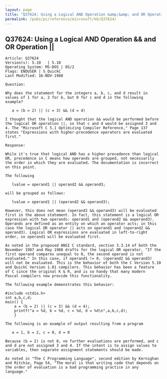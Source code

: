 ```yaml
---
layout: page
title: "Q37624: Using a Logical AND Operation &amp;&amp; and OR Operation &#124;&#124;"
permalink: /pubs/pc/reference/microsoft/kb/Q37624/
---
```


## Q37624: Using a Logical AND Operation &amp;&amp; and OR Operation &#124;&#124;

	Article: Q37624
	Version(s): 5.10   | 5.10
	Operating System: MS-DOS | OS/2
	Flags: ENDUSER | S_QuickC
	Last Modified: 16-NOV-1988
	
	Question:
	
	Why does the statement for the integers a, b, c, and d result in
	values of 1 for a, 2 for b, but 0 for c and d in the following
	example?
	
	   a = (b = 2) || (c = 3) && (d = 4)
	
	I thought that the logical AND operation && would be performed before
	the logical OR operation ||, so that c and d would be assigned 3 and
	4. The "Microsoft C 5.1 Optimizing Compiler Reference," Page 137
	states "Expressions with higher-precedence operators are evaluated
	first."
	
	Response:
	
	While it's true that logical AND has a higher precedence than logical
	OR, precedence in C means how operands are grouped, not necessarily
	the order in which they are evaluated. The documentation is incorrect
	on this point.
	
	The following
	
	   lvalue = operand1 || operand2 && operand3;
	
	will be grouped as follows:
	
	   lvalue = operand1 || (operand2 && operand3);
	
	However, this does not mean (operand2 && operand3) will be evaluated
	first in the above statement. In fact, this statement is a logical OR
	expression with two operands: operand1 and (operand2 && aoperand3).
	Operands are defined as an entity on which an operator acts; in this
	case the logical OR operator || acts on operand1 and (operand2 &&
	operand3). Logical OR expressions are evaluated in left-to-right
	order, so operand1 will be evaluated first.
	
	As noted in the proposed ANSI C standard, section 3.3.14 of both the
	November 1987 and May 1988 drafts for the logical OR operator, "If the
	first operand compares unequal to 0, the second operand is not
	evaluated." In this case, if operand1 != 0, (operand2 && operand3)
	will not be evaluated. This is the behavior of both the C Version 5.10
	and QuickC Version 1.01 compilers. This behavior has been a feature
	of C since the original K & R, and is so handy that many modern
	Pascal compilers now provide this functionality.
	
	The following example demonstrates this behavior:
	
	#include <stdio.h>
	int a,b,c,d;
	main() {
	    a = (b = 2) || (c = 3) && (d = 4);
	    printf("a = %d, b = %d, c = %d, d = %d\n",a,b,c,d);
	    }
	
	The following is an example of output resulting from a program
	
	   a = 1, b = 2, c = 0, d = 0
	
	Because (b = 2) is not 0, no further evaluations are performed, and c
	and d are not assigned 3 and 4. If the intent is to assign values to
	variables, then separate assignment statements should be made.
	
	As noted in "The C Programming Language", second edition by Kernighan
	and Ritchie, Page 54, "The moral is that writing code that depends on
	the order of evaluation is a bad programming practice in any
	language."
